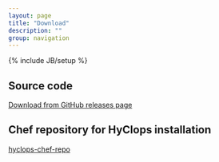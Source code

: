 ```yaml
---
layout: page
title: "Download"
description: ""
group: navigation
---
```

{% include JB/setup %}

## Source code

[Download from GitHub releases page](https://github.com/tech-sketch/hyclops/releases)

## Chef repository for HyClops installation

[hyclops-chef-repo](https://github.com/tech-sketch/hyclops-chef-repo)
